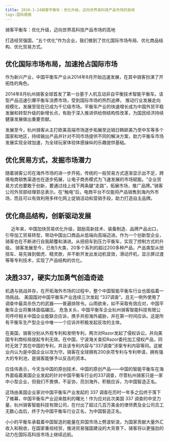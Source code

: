 ```yaml
---
title: 2018-1-24骑客平衡车：优化升级，迈向世界高科技产品市场的高地
tags:国际商报
---
```


骑客平衡车：优化升级，迈向世界高科技产品市场的高地

打造经贸强国，“五个优化”作为企业，我们做到了优化国际市场布局、优化商品结构、优化贸易方式。
## 优化国际市场布局，加速抢占国际市场

作为新兴产业，中国平衡车产业从2014年8月开始迅速发展，在其中骑客扮演了开拓性的角色。
  
 2014年8月杭州骑客全球首发了第一台基于人机互动非自平衡技术智能平衡车。该型产品迅速引爆平衡车消费市场，受到国际市场的热烈追捧， 推动行业发展走向规模化，发展至现在已成为千亿级市场。平衡车产业的快速增长成为中国外贸平稳发展和转型升级的新增长点，有助于深入推进供给侧结构性改革，为国民经济持续健康发展做出重要贡献。
 
发展至今，杭州骑客从主打欧美高端市场逐步拓展至远销日韩欧美乃至中东等多个国家和地区，持续输出产品并针对不同市场提供不同的解决方案，助力平衡车市场发展实现全球加速，为全球玩家体验体感操纵的乐趣提供基础。
  

## 优化贸易方式，发掘市场潜力


随着骑客公司在海外市场的进一步开拓，传统的一般贸易方式逐渐显示出不足，跨境电商销售渠道也在逐步拓展，让电子商务模式为飞速发展的市场赋能。“企业贸易方式也要敢于创新，要通过线上线下两条腿“走路”，拓展市场，推广品牌。”骑客公司外贸部经理郭总表示。在“触电”后，电商平台不仅能将产品销售到海内外市场，而且可以有效利用多样化网上促销活动和营销手段，助力打造自主品牌。


## 优化商品结构，创新驱动发展

　
近年来，中国加快贸易优化升级，鼓励高新技术、装备制造、品牌产品出口，引导加工贸易转型，带动中国出口商品从低端向高端迈进。作为一个创新型企业，骑客也在不断进行自我颠覆和演进。从扭扭车到压力平衡车，实现了控制方式的升级。
骑客发展至今，已有5大类，20多个系列的超过200多种产品，产品类型从扭扭车、易先锋到御虎、精灵款，并不断开发出发动机音效，滑动开机，显示屏过渡等等专利技术，实现了产品结构的优化。



## 决胜337，硬实力加勇气创造奇迹


机遇与挑战并存，在开拓海外市场的过程中，整个中国智能平衡车行业也面临着一场挑战。
 美国国对中国平衡车产业连续三次发起 “337调查”。且无一例外使用了调查中最具杀伤力的武器——普遍排除令。山雨欲来，如不采取有效应对，中国平衡车企业将集体面临碾压。
 危急关头，中国平衡车企业杭州骑客智能科技有限公司呼吁相关中国企业能联合应诉，携手共拒海外威胁，并在第一时间应诉。这是所有平衡车生产型企业中唯一一个应诉并积极发起反攻的主体。
 
 在美国，骑客分别从外观专利和发明专利，两次对Razor发起了侵权诉讼，并向美国专利商标局提起专利无效。在中国，宁波海关查扣Razor委托加工侵权产品，同时无效了其在中国的专利，并且该专利内容与“337调查”涉案专利内容等同。这被业内认为是中国企业以攻为守。骑客在全球拥有200余项专利与专利申请，拥有强大的专利池，是骑客能够予以反击的资本。


应佳伟表示，今天当中国的原创技术、中国的原创产品——中国的智能平衡车在海外面临着美国企业发起的针对中国平衡车行业的337调查，尽管杭州骑客只是一家中小型企业，但我们不畏惧，不妥协，亮剑海外，积极应诉，为中国智造正名。


这场由美国企业家对中国平衡车产业发起的 337 调查在历时一年多之后终于落下了帷幕，中国平衡车产业迎来胜利的曙光！作为应对此次美国 337 调查的中坚力量，杭州骑客智能科技有限公司，在付出了超过几百万美金的律师费及全公司员工无数心血后，终于为中国平衡车行业正名，为中国智造正名。



小小的平衡车承载着中国智造的能量在异国市场上劈波斩浪，为国家贡献大量外汇收入和税收，在国家重视经贸，推进贸易强国建设的大背景下，骑客将以更强劲的动力在国际高科技市场上继续远航。





